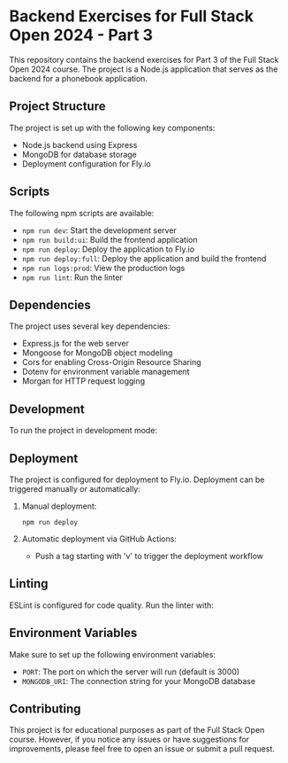 # Backend Exercises for Full Stack Open 2024 - Part 3

This repository contains the backend exercises for Part 3 of the Full Stack Open 2024 course. The project is a Node.js application that serves as the backend for a phonebook application.

## Project Structure

The project is set up with the following key components:

- Node.js backend using Express
- MongoDB for database storage
- Deployment configuration for Fly.io

## Scripts

The following npm scripts are available:

- `npm run dev`: Start the development server
- `npm run build:ui`: Build the frontend application
- `npm run deploy`: Deploy the application to Fly.io
- `npm run deploy:full`: Deploy the application and build the frontend
- `npm run logs:prod`: View the production logs
- `npm run lint`: Run the linter

## Dependencies

The project uses several key dependencies:

- Express.js for the web server
- Mongoose for MongoDB object modeling
- Cors for enabling Cross-Origin Resource Sharing
- Dotenv for environment variable management
- Morgan for HTTP request logging

## Development

To run the project in development mode:

## Deployment

The project is configured for deployment to Fly.io. Deployment can be triggered manually or automatically:

1. Manual deployment:

   ```
   npm run deploy
   ```

2. Automatic deployment via GitHub Actions:
   - Push a tag starting with 'v' to trigger the deployment workflow

## Linting

ESLint is configured for code quality. Run the linter with:

## Environment Variables

Make sure to set up the following environment variables:

- `PORT`: The port on which the server will run (default is 3000)
- `MONGODB_URI`: The connection string for your MongoDB database

## Contributing

This project is for educational purposes as part of the Full Stack Open course. However, if you notice any issues or have suggestions for improvements, please feel free to open an issue or submit a pull request.

